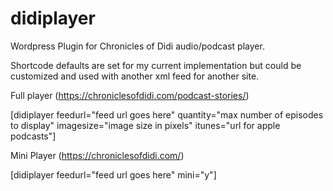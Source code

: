 # didiplayer
Wordpress Plugin for Chronicles of Didi audio/podcast player.

Shortcode defaults are set for my current implementation but could be customized and used with another xml feed for another site. 

Full player (https://chroniclesofdidi.com/podcast-stories/)

[didiplayer feedurl="feed url goes here" quantity="max number of episodes to display" imagesize="image size in pixels" itunes="url for apple podcasts"]

Mini Player (https://chroniclesofdidi.com/)

[didiplayer feedurl="feed url goes here" mini="y"]
